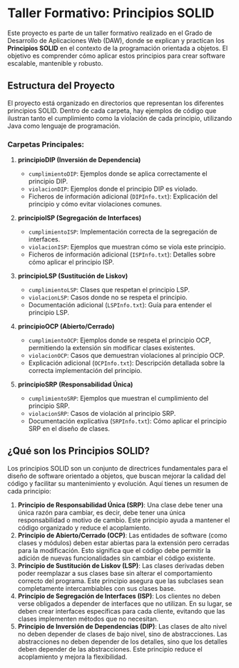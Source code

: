 # Taller Formativo: Principios SOLID

Este proyecto es parte de un taller formativo realizado en el Grado de Desarrollo de Aplicaciones Web (DAW), donde se explican y practican los **Principios SOLID** en el contexto de la programación orientada a objetos. El objetivo es comprender cómo aplicar estos principios para crear software escalable, mantenible y robusto.

## Estructura del Proyecto

El proyecto está organizado en directorios que representan los diferentes principios SOLID. Dentro de cada carpeta, hay ejemplos de código que ilustran tanto el cumplimiento como la violación de cada principio, utilizando Java como lenguaje de programación.

### Carpetas Principales:

1. **principioDIP (Inversión de Dependencia)**  
   - `cumplimientoDIP`: Ejemplos donde se aplica correctamente el principio DIP.
   - `violacionDIP`: Ejemplos donde el principio DIP es violado.
   - Ficheros de información adicional (`DIPInfo.txt`): Explicación del principio y cómo evitar violaciones comunes.

2. **principioISP (Segregación de Interfaces)**  
   - `cumplimientoISP`: Implementación correcta de la segregación de interfaces.
   - `violacionISP`: Ejemplos que muestran cómo se viola este principio.
   - Ficheros de información adicional (`ISPInfo.txt`): Detalles sobre cómo aplicar el principio ISP.

3. **principioLSP (Sustitución de Liskov)**  
   - `cumplimientoLSP`: Clases que respetan el principio LSP.
   - `violacionLSP`: Casos donde no se respeta el principio.
   - Documentación adicional (`LSPInfo.txt`): Guía para entender el principio LSP.

4. **principioOCP (Abierto/Cerrado)**  
   - `cumplimientoOCP`: Ejemplos donde se respeta el principio OCP, permitiendo la extensión sin modificar clases existentes.
   - `violacionOCP`: Casos que demuestran violaciones al principio OCP.
   - Explicación adicional (`OCPInfo.txt`): Descripción detallada sobre la correcta implementación del principio.

5. **principioSRP (Responsabilidad Única)**  
   - `cumplimientoSRP`: Ejemplos que muestran el cumplimiento del principio SRP.
   - `violacionSRP`: Casos de violación al principio SRP.
   - Documentación explicativa (`SRPInfo.txt`): Cómo aplicar el principio SRP en el diseño de clases.

## ¿Qué son los Principios SOLID?

Los principios SOLID son un conjunto de directrices fundamentales para el diseño de software orientado a objetos, que buscan mejorar la calidad del código y facilitar su mantenimiento y evolución. Aquí tienes un resumen de cada principio:

1. **Principio de Responsabilidad Única (SRP)**:  Una clase debe tener una única razón para cambiar, es decir, debe tener una única responsabilidad o motivo de cambio. Este principio ayuda a mantener el código organizado y reduce el acoplamiento.
2. **Principio de Abierto/Cerrado (OCP)**: Las entidades de software (como clases y módulos) deben estar abiertas para la extensión pero cerradas para la modificación. Esto significa que el código debe permitir la adición de nuevas funcionalidades sin cambiar el código existente.
3. **Principio de Sustitución de Liskov (LSP)**:  Las clases derivadas deben poder reemplazar a sus clases base sin alterar el comportamiento correcto del programa. Este principio asegura que las subclases sean completamente intercambiables con sus clases base.
4. **Principio de Segregación de Interfaces (ISP)**: Los clientes no deben verse obligados a depender de interfaces que no utilizan. En su lugar, se deben crear interfaces específicas para cada cliente, evitando que las clases implementen métodos que no necesitan.
5. **Principio de Inversión de Dependencias (DIP)**: Las clases de alto nivel no deben depender de clases de bajo nivel, sino de abstracciones. Las abstracciones no deben depender de los detalles, sino que los detalles deben depender de las abstracciones. Este principio reduce el acoplamiento y mejora la flexibilidad.

